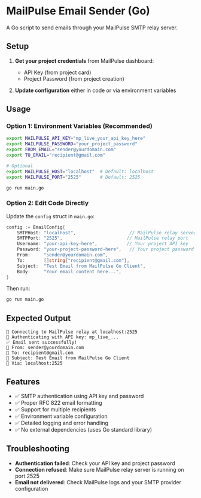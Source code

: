 # MailPulse Email Sender (Go)

A Go script to send emails through your MailPulse SMTP relay server.

## Setup

1. **Get your project credentials** from MailPulse dashboard:
   - API Key (from project card)
   - Project Password (from project creation)

2. **Update configuration** either in code or via environment variables

## Usage

### Option 1: Environment Variables (Recommended)
```bash
export MAILPULSE_API_KEY="mp_live_your_api_key_here"
export MAILPULSE_PASSWORD="your_project_password"
export FROM_EMAIL="sender@yourdomain.com"
export TO_EMAIL="recipient@gmail.com"

# Optional
export MAILPULSE_HOST="localhost"  # Default: localhost
export MAILPULSE_PORT="2525"       # Default: 2525

go run main.go
```

### Option 2: Edit Code Directly
Update the `config` struct in `main.go`:
```go
config := EmailConfig{
    SMTPHost: "localhost",                    // MailPulse relay server
    SMTPPort: "2525",                        // MailPulse relay port
    Username: "your-api-key-here",           // Your project API key
    Password: "your-project-password-here",   // Your project password  
    From:     "sender@yourdomain.com",
    To:       []string{"recipient@gmail.com"},
    Subject:  "Test Email from MailPulse Go Client",
    Body:     "Your email content here...",
}
```

Then run:
```bash
go run main.go
```


## Expected Output

```
🔌 Connecting to MailPulse relay at localhost:2525
🔑 Authenticating with API key: mp_live_...
✅ Email sent successfully!
📧 From: sender@yourdomain.com
📧 To: recipient@gmail.com
📧 Subject: Test Email from MailPulse Go Client
🔧 Via: localhost:2525
```

## Features

- ✅ SMTP authentication using API key and password
- ✅ Proper RFC 822 email formatting
- ✅ Support for multiple recipients
- ✅ Environment variable configuration
- ✅ Detailed logging and error handling
- ✅ No external dependencies (uses Go standard library)

## Troubleshooting

- **Authentication failed**: Check your API key and project password
- **Connection refused**: Make sure MailPulse relay server is running on port 2525  
- **Email not delivered**: Check MailPulse logs and your SMTP provider configuration